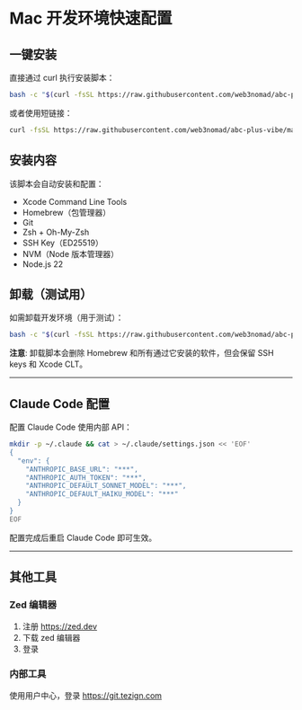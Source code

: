 # Mac 开发环境快速配置

## 一键安装

直接通过 curl 执行安装脚本：

```bash
bash -c "$(curl -fsSL https://raw.githubusercontent.com/web3nomad/abc-plus-vibe/main/setup-mac-dev.sh)"
```

或者使用短链接：

```bash
curl -fsSL https://raw.githubusercontent.com/web3nomad/abc-plus-vibe/main/setup-mac-dev.sh | bash
```

## 安装内容

该脚本会自动安装和配置：

- Xcode Command Line Tools
- Homebrew（包管理器）
- Git
- Zsh + Oh-My-Zsh
- SSH Key（ED25519）
- NVM（Node 版本管理器）
- Node.js 22

## 卸载（测试用）

如需卸载开发环境（用于测试）：

```bash
bash -c "$(curl -fsSL https://raw.githubusercontent.com/web3nomad/abc-plus-vibe/main/uninstall-dev-env.sh)"
```

**注意**: 卸载脚本会删除 Homebrew 和所有通过它安装的软件，但会保留 SSH keys 和 Xcode CLT。

---

## Claude Code 配置

配置 Claude Code 使用内部 API：

```bash
mkdir -p ~/.claude && cat > ~/.claude/settings.json << 'EOF'
{
  "env": {
    "ANTHROPIC_BASE_URL": "***",
    "ANTHROPIC_AUTH_TOKEN": "***",
    "ANTHROPIC_DEFAULT_SONNET_MODEL": "***",
    "ANTHROPIC_DEFAULT_HAIKU_MODEL": "***"
  }
}
EOF
```

配置完成后重启 Claude Code 即可生效。

---

## 其他工具

### Zed 编辑器

1. 注册 https://zed.dev
2. 下载 zed 编辑器
3. 登录

### 内部工具

使用用户中心，登录 https://git.tezign.com
